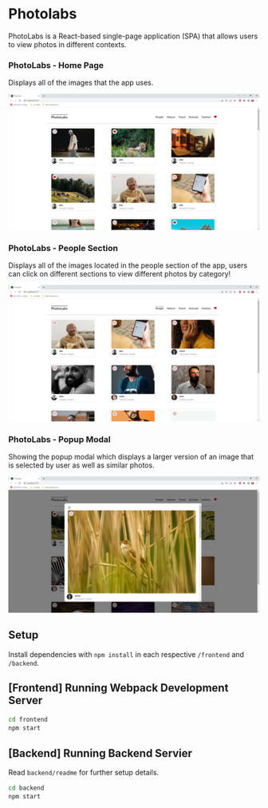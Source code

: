 # Photolabs

PhotoLabs is a React-based single-page application (SPA) that allows users to view photos in different contexts.

### PhotoLabs - Home Page 

Displays all of the images that the app uses. 

!["Screenshot of home page (displaying all photos for Photolabs!)"](https://github.com/dburnham1212/photolabs/blob/main/screenshots/Photolabs_home_page.png)

### PhotoLabs - People Section

Displays all of the images located in the people section of the app, users can click on different sections to view different photos by category!

!["Screenshot of people section (displaying certain images by section!)"](https://github.com/dburnham1212/photolabs/blob/main/screenshots/Photolabs_people_section.png)

### PhotoLabs - Popup Modal

Showing the popup modal which displays a larger version of an image that is selected by user as well as similar photos.

!["Screenshot of popup modal!"](https://github.com/dburnham1212/photolabs/blob/main/screenshots/Photolabs_modal_view.png)

## Setup

Install dependencies with `npm install` in each respective `/frontend` and `/backend`.

## [Frontend] Running Webpack Development Server

```sh
cd frontend
npm start
```

## [Backend] Running Backend Servier

Read `backend/readme` for further setup details.

```sh
cd backend
npm start
```

